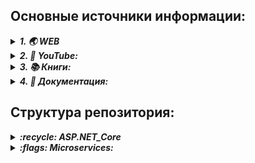 ## Основные источники информации:

<details> <summary><b><i>1. 🌏 WEB</i></b></summary>
   <ul>
      <details> <summary><b><i> ♻️ ASP.NET Core:</i></b></summary>
         <ul>
            <li>💬<i> ASP.NET Core </i> - https://metanit.com/sharp/aspnet6/</li>
            <li>💬<i> ASP.NET Core MVC </i> - https://metanit.com/sharp/aspnetmvc/</li>
            <li>💬<i> ASP.NET Core Razor Pages </i> - https://metanit.com/sharp/razorpages/ </li>
            <li>💬<i> ASP.NET Core Blazor </i> - https://metanit.com/sharp/blazor/ </li>
         </ul>
      </details>
      <details> <summary><b><i> 🎏 Microservices:</i></b></summary>
         <ul>
            <li>💬<i>Микросервисная архитектура и 10 наиболее важных шаблонов проектирования</i><br />
               https://www.digitrain.ru/articles/169469/
            </li>            
            <li>💬<i>Внедрение и контейнеризация микросервисов с использованием .NET Core 6 и Docker</i><br />
                https://wedx.ru/vnedrenie-i-kontejnerizacziya-mikroservisov-s-ispolzovaniem-net-core-6.html?ysclid=lpknb1uosu15012384
            </li>
            <li>💬<i>Микросервисная архитектура в разрезе</i><br />
                https://proglib.io/p/po-stopam-luchshih-mikroservisnaya-arhitektura-v-razreze-2019-11-07
            </li>
            <li>💬<i>Микросервисы (Microservices)</i> - https://habr.com/ru/articles/249183/</li>
            <li>💬<i>Заблуждения Clean Architecture</i> - https://habr.com/ru/companies/mobileup/articles/335382/</li>
         </ul>
      </details>
      <details> <summary><b><i> ❄️ Kubernetes:</i></b></summary>
         <ul>
            <li>💬<i>MSDN Learn</i> - https://learn.microsoft.com/ru-ru/training/modules/intro-to-kubernetes/ </li>
         </ul>
      </details>
   </ul>  
</details>

<details> <summary><b><i>2. 🎥 YouTube:</i></b></summary>
   <ul>
      <details> <summary><b><i> ♻️ ASP.NET Core:</i></b></summary>
         <ul>
            <li> --------------------------- RU Tutorials --------------------------------</li>
            <li> :link: Семен Алексеев - https://www.youtube.com/@alekseev74/playlists</li>
            <li> :link: Просто программист - https://www.youtube.com/@RadmirT/playlists</li>
            <li> :link: Cleannetcode - https://www.youtube.com/@Cleannetcode/playlists</li>
            <li> :link: Програмысли - https://www.youtube.com/@Dev-lessons</li>
            <li> :link: АйтишныйДомосед - https://www.youtube.com/@ITHomester/playlists</li>
            <li> --------------------------- EN Tutorials --------------------------------</li>
            <li> :link: Teddy Smith - https://www.youtube.com/@TeddySmithDev</li>
            <li> :link: Les Jackson - https://www.youtube.com/@binarythistle</li>
         </ul>
      </details>
      <details> <summary><b><i> 🎏 Microservices:</i></b></summary>
         <ul>
            <li> --------------------------- RU Tutorials --------------------------------</li>
            <li> :link: Микросервисы на C# - https://www.youtube.com/watch?v=HHQbRDX7g8k</li>  
            <li> :link: Всё про Микросервисы - https://www.youtube.com/@SergeiCalabonga</li>  
            <li> :link: Excalib «Чистая архитектура ASP.NET Core 7» - https://www.youtube.com/watch?v=UPZ8pcOdnUI</li>
            <li> :link: DotNetRu «Простая архитектура» - https://www.youtube.com/watch?v=FfT45ZEoxJ8</li>
            <li> :link: DotNetRu «Чистая архитектура» - https://www.youtube.com/watch?v=13OfxIRBsO4</li>
            <li> :link: Микросервисы или SOA? - https://www.youtube.com/@mahayogin</li>
            <li> :link: Архитектура ПО - https://www.youtube.com/@UlbiTV/playlists</li>
            <li> --------------------------- EN Tutorials --------------------------------</li>
            <li> :link: Microservices - https://www.youtube.com/@DotNetCoreCentral/playlists</li>
         </ul>
      </details>
      <details> <summary><b><i> ❄️ Kubernetes:</i></b></summary>
         <ul>
            <li> :link: Введение в Kubernetes на примере Minikube - https://www.youtube.com/watch?v=sLQefhPfwWE</li>
            <li> :link: Kubernetes - оркестровщик микросервисов - https://www.youtube.com/watch?v=yI37GPp06uc</li>
         </ul>
      </details>
   </ul>  
</details>

<details> <summary><b><i>3. 📚 Книги:</i></b></summary>
   <ul>
      <details> <summary><b><i> ♻️ ASP.NET Core:</i></b></summary>
         <ul>
            <li>:book: Эндрю Лок - "ASP.NET Core в действии"</li>
            <li>:book: Адам Фримен - "ASP.NET Core MVC 2 '7-е издание'"</li>
         </ul>
      </details>
      <details> <summary><b><i> 🎏 Microservices:</i></b></summary>
         <ul>
            <li> :book: Кристиан Хорсдал - "Микросервисы на платформе.NET" (обо всём и ...)</li>
         </ul>
      </details>
      <details> <summary><b><i> ❄️ Kubernetes:</i></b></summary>
         <ul>
            <li> :book: .... - .....</li>
         </ul>
      </details>
   </ul>  
</details>
<details> <summary><b><i>4. 📑 Документация:</i></b></summary>
   <ul>
      <details> <summary><b><i> ♻️ ASP.NET Core:</i></b></summary>
         <ul>
            <li>:mag_right: MSDN: https://learn.microsoft.com/ru-ru/aspnet/core/?view=aspnetcore-7.0</li>
         </ul>
      </details>
      <details> <summary><b><i> 🎏 Microservices:</i></b></summary>
         <ul>
            <li> :mag_right: MSDN: https://learn.microsoft.com/ru-ru/dotnet/architecture/microservices/</li>
         </ul>
      </details>
      <details> <summary><b><i> ❄️ Kubernetes:</i></b></summary>
         <ul>
            <li> :mag_right: Kubernetes: https://kubernetes.io/docs/home/</li>
         </ul>
      </details>
   </ul> 
</details>


## Структура репозитория:
<details>
   <summary><b><i> :recycle: ASP.NET_Core</i></b></summary>
   
   * *[MVC/METANIT_Tutorial](ASP.NET_Core/MVC/01_METANIT_Tutorial/Description.md) - Учебные проекты по туториалу METANIT.COM/ASP.NET Core*
   * *[Razor/METANIT_RazorTutorial](ASP.NET_Core/Razor/01_METANIT_RazorTutorial/Description.md) - Учебные проекты по туториалу METANIT.COM/ASP.NET Core Razor Pages*
   * *[MVC/METANIT_MVCTutorial](ASP.NET_Core/MVC/02_METANIT_MVCTutorial/Description.md) - Учебные проекты по туториалу METANIT.COM/ASP.NET Core MVC*
   * *[Blazor/METANIT_BlazorTutorial](ASP.NET_Core/Blazor/01_METANIT_BlazorTutorial/Description.md) - Учебные проекты по туториалу METANIT.COM/ASP.NET Blazor*
   * *[MVC/03_CompanySite](ASP.NET_Core/MVC/03_CompanySite/) - "Создание сайта" по серии уроков https://www.youtube.com/@alekseev74/playlists*
   * *[MVC/04_SimpleWebSite](ASP.NET_Core/MVC/04_SimpleWebSite/) - "Форма сайта" по серии уроков https://www.youtube.com/watch?v=xNLhFNxYAWQ*
   * *[WebAPI](ASP.NET_Core/WebAPI/) - по серии уроков "Web Api" https://www.youtube.com/@PlatinumTechTalks/playlists*
   * *[MVC/05_RunGroopApplication](ASP.NET_Core/MVC/05_RunGroopApplication) - Веб-приложение для бега https://www.youtube.com/@TeddySmithDev* <br>
      _По серии уроков из плейлиста "ASP.NET Core MVC 2022 .NET 6"_
   * *[MVC/06_CoreCollection](ASP.NET_Core/MVC/06_CoreCollection) - по серии "Asp.Net Core Tutorial" https://www.youtube.com/@CodAffection* <br>
      _Набор проектов по работе с .Net Core, основные концепции_
   *
</details>

<details> 
   <summary><b><i> :flags: Microservices:</i></b></summary>

   * _Search courses_

</details>







